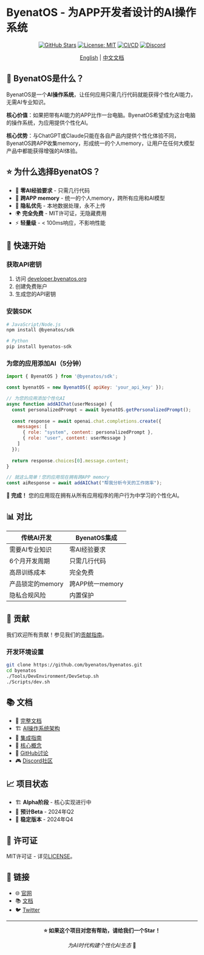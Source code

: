 # ByenatOS - 为APP开发者设计的AI操作系统

<div align="center">

[![GitHub Stars](https://img.shields.io/github/stars/byenatos/byenatos?style=social)](https://github.com/byenatos/byenatos)
[![License: MIT](https://img.shields.io/badge/License-MIT-yellow.svg)](https://opensource.org/licenses/MIT)
[![CI/CD](https://github.com/byenatos/byenatos/workflows/CI/badge.svg)](https://github.com/byenatos/byenatos/actions)
[![Discord](https://img.shields.io/discord/1234567890?color=7289da&label=Discord&logo=discord&logoColor=white)](https://discord.gg/byenatos)

[English](README.md) | [中文文档](README.zh.md)

</div>

## 🚀 ByenatOS是什么？

ByenatOS是一个**AI操作系统**，让任何应用只需几行代码就能获得个性化AI能力，无需AI专业知识。

**核心价值**：如果把带有AI能力的APP比作一台电脑。ByenatOS希望成为这台电脑的操作系统，为应用提供个性化AI。

**核心优势**：与ChatGPT或Claude只能在各自产品内提供个性化体验不同，ByenatOS跨APP收集memory，形成统一的个人memory，让用户在任何大模型产品中都能获得增强的AI体验。

## ⭐ 为什么选择ByenatOS？

- 🚀 **零AI经验要求** - 只需几行代码
- 🎯 **跨APP memory** - 统一的个人memory，跨所有应用和AI模型
- 🔐 **隐私优先** - 本地数据处理，永不上传
- 🌍 **完全免费** - MIT许可证，无隐藏费用
- ⚡ **轻量级** - < 100ms响应，不影响性能

## 🚀 快速开始

### 获取API密钥
1. 访问 [developer.byenatos.org](https://developer.byenatos.org)
2. 创建免费账户
3. 生成您的API密钥

### 安装SDK
```bash
# JavaScript/Node.js
npm install @byenatos/sdk

# Python
pip install byenatos-sdk
```

### 为您的应用添加AI（5分钟）
```javascript
import { ByenatOS } from '@byenatos/sdk';

const byenatOS = new ByenatOS({ apiKey: 'your_api_key' });

// 为您的应用添加个性化AI
async function addAIChat(userMessage) {
  const personalizedPrompt = await byenatOS.getPersonalizedPrompt();
  
  const response = await openai.chat.completions.create({
    messages: [
      { role: "system", content: personalizedPrompt },
      { role: "user", content: userMessage }
    ]
  });
  
  return response.choices[0].message.content;
}

// 就这么简单！您的应用现在拥有跨APP memory
const aiResponse = await addAIChat("帮我分析今天的工作效率");
```

**🎉 完成！** 您的应用现在拥有从所有应用程序的用户行为中学习的个性化AI。

## 📊 对比

| 传统AI开发 | ByenatOS集成 |
|------------|-------------|
| 需要AI专业知识 | 零AI经验要求 |
| 6个月开发周期 | 只需几行代码 |
| 高昂训练成本 | 完全免费 |
| 产品锁定的memory | 跨APP统一memory |
| 隐私合规风险 | 内置保护 |

## 🤝 贡献

我们欢迎所有贡献！参见我们的[贡献指南](CONTRIBUTING.md)。

### 开发环境设置

```bash
git clone https://github.com/byenatos/byenatos.git
cd byenatos
./Tools/DevEnvironment/DevSetup.sh
./Scripts/dev.sh
```

## 📚 文档

- 📖 [完整文档](https://docs.byenatos.org)
- 🏗️ [AI操作系统架构](Documentation/en/Architecture/AIOperatingSystemArchitecture.md)
- 🚀 [集成指南](Documentation/en/DeveloperGuide/IntegrationGuide.md)
- 🧠 [核心概念](Documentation/en/UserGuide/CoreConcepts.md)
- 💬 [GitHub讨论](https://github.com/byenatos/byenatos/discussions)
- 🎮 [Discord社区](https://discord.gg/byenatos)

## 📈 项目状态

- 🏗️ **Alpha阶段** - 核心实现进行中
- 📅 **预计Beta** - 2024年Q2
- 🎯 **稳定版本** - 2024年Q4

## 📄 许可证

MIT许可证 - 详见[LICENSE](LICENSE)。

## 🔗 链接

- 🌐 [官网](https://byenatos.org)
- 📚 [文档](https://docs.byenatos.org)
- 🐦 [Twitter](https://twitter.com/ByenatOS)

---

<div align="center">

**⭐ 如果这个项目对您有帮助，请给我们一个Star！**

*为AI时代构建个性化AI生态* 🚀

</div>